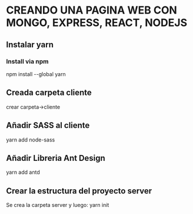 # CREANDO UNA PAGINA WEB CON MONGO, EXPRESS, REACT, NODEJS

## Instalar yarn
### Install via npm
npm install --global yarn

## Creada carpeta cliente
crear carpeta->cliente

## Añadir SASS al cliente
yarn add node-sass

## Añadir Libreria Ant Design
yarn add antd

## Crear la estructura del proyecto server
Se crea la carpeta server y luego:  yarn init